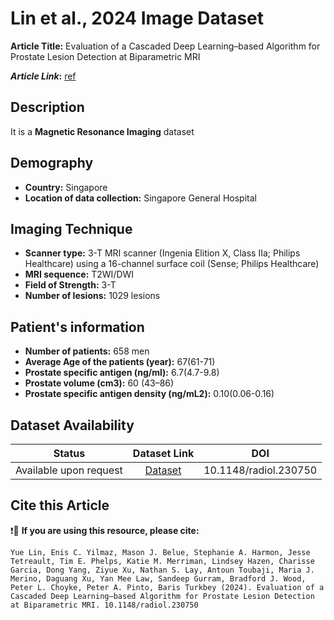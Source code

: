 # **Lin et al., 2024 Image Dataset**
**Article Title:** Evaluation of a Cascaded Deep Learning–based Algorithm for Prostate Lesion Detection at Biparametric MRI

**_Article Link_:** [ref](https://pubs.rsna.org/doi/10.1148/radiol.230750)

## **Description**
It is a **Magnetic Resonance Imaging** dataset

## **Demography**
+ **Country:** Singapore
+ **Location of data collection:** Singapore General Hospital

## **Imaging Technique**
+ **Scanner type:**  3-T MRI scanner (Ingenia Elition X, Class IIa; Philips Healthcare) using a 16-channel surface coil (Sense; Philips Healthcare)
+ **MRI sequence:** T2WI/DWI
+ **Field of Strength:** 3-T
+ **Number of lesions:** 1029 lesions
  
## **Patient's information**
+ **Number of patients:** 658 men
+ **Average Age of the patients (year):** 67(61-71)
+ **Prostate specific antigen (ng/ml):** 6.7(4.7-9.8)
+ **Prostate volume (cm3):**  60 (43–86)
+ **Prostate specific antigen density (ng/mL2):** 0.10(0.06-0.16)

## **Dataset Availability**

|**Status**|**Dataset Link**|**DOI**|
|:---:|:---:|:---:|
|Available upon request| [Dataset](https://www.cancerimagingarchive.net/nbia-search/?CollectionCriteria=PROSTATEx)| 10.1148/radiol.230750


## **Cite this Article**

❗🛑 **If you are using this resource, please cite:**

```
Yue Lin, Enis C. Yilmaz, Mason J. Belue, Stephanie A. Harmon, Jesse Tetreault, Tim E. Phelps, Katie M. Merriman, Lindsey Hazen, Charisse Garcia, Dong Yang, Ziyue Xu, Nathan S. Lay, Antoun Toubaji, Maria J. Merino, Daguang Xu, Yan Mee Law, Sandeep Gurram, Bradford J. Wood, Peter L. Choyke, Peter A. Pinto, Baris Turkbey (2024). Evaluation of a Cascaded Deep Learning–based Algorithm for Prostate Lesion Detection at Biparametric MRI. 10.1148/radiol.230750

```
